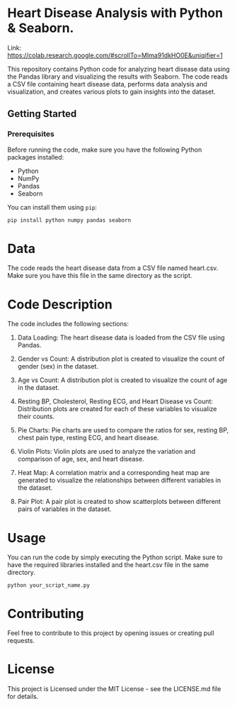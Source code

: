 # Heart Disease Analysis with Python & Seaborn.

Link: https://colab.research.google.com/#scrollTo=MIma91dkHO0E&uniqifier=1

This repository contains Python code for analyzing heart disease data using the Pandas library and visualizing the results with Seaborn. The code reads a CSV file containing heart disease data, performs data analysis and visualization, and creates various plots to gain insights into the dataset.

## Getting Started

### Prerequisites

Before running the code, make sure you have the following Python packages installed:

- Python
- NumPy
- Pandas
- Seaborn

You can install them using `pip`:

```bash
pip install python numpy pandas seaborn
```
# Data
The code reads the heart disease data from a CSV file named heart.csv. Make sure you have this file in the same directory as the script.

# Code Description
The code includes the following sections:

1. Data Loading: The heart disease data is loaded from the CSV file using Pandas.

2. Gender vs Count: A distribution plot is created to visualize the count of gender (sex) in the dataset.

3. Age vs Count: A distribution plot is created to visualize the count of age in the dataset.

4. Resting BP, Cholesterol, Resting ECG, and Heart Disease vs Count: Distribution plots are created for each of these variables to visualize their counts.

5. Pie Charts: Pie charts are used to compare the ratios for sex, resting BP, chest pain type, resting ECG, and heart disease.

6. Violin Plots: Violin plots are used to analyze the variation and comparison of age, sex, and heart disease.

7. Heat Map: A correlation matrix and a corresponding heat map are generated to visualize the relationships between different variables in the dataset.

8. Pair Plot: A pair plot is created to show scatterplots between different pairs of variables in the dataset.

# Usage
You can run the code by simply executing the Python script. Make sure to have the required libraries installed and the heart.csv file in the same directory.

```
python your_script_name.py
```
# Contributing
Feel free to contribute to this project by opening issues or creating pull requests.

# License
This project is Licensed under the MIT License - see the LICENSE.md file for details.
